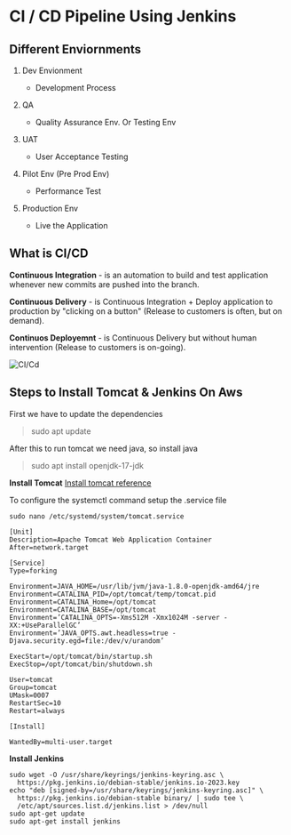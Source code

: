 # CI / CD Pipeline Using Jenkins
## Different Enviornments

1. Dev Envionment
   - Development Process  

2. QA
   - Quality Assurance Env. Or Testing Env

3. UAT
   - User Acceptance Testing   

4. Pilot Env (Pre Prod Env)
    - Performance Test     

5. Production Env
    - Live the Application     

## What is CI/CD

**Continuous Integration** - 
is an automation to build and test application whenever new commits are pushed into the branch.

**Continuous Delivery** -
is Continuous Integration + Deploy application to production by "clicking on a button" (Release to customers is often, but on demand).

**Continuos Deployemnt** - 
is Continuous Delivery but without human intervention (Release to customers is on-going).

![CI/Cd](https://i.sstatic.net/vEULO.png)

## Steps to Install Tomcat & Jenkins On Aws

First we have to update the dependencies
>sudo apt update

After this to run tomcat we need java, so install java
>sudo apt install openjdk-17-jdk

**Install Tomcat**
[Install tomcat reference](https://www.linkedin.com/pulse/how-install-configure-tomcat-9-ubuntu-voleti-lavanya-if5ge)

To configure the systemctl command setup the .service file
~~~
sudo nano /etc/systemd/system/tomcat.service

[Unit]
Description=Apache Tomcat Web Application Container
After=network.target

[Service]
Type=forking

Environment=JAVA_HOME=/usr/lib/jvm/java-1.8.0-openjdk-amd64/jre
Environment=CATALINA_PID=/opt/tomcat/temp/tomcat.pid
Environment=CATALINA_Home=/opt/tomcat
Environment=CATALINA_BASE=/opt/tomcat
Environment=’CATALINA_OPTS=-Xms512M -Xmx1024M -server -XX:+UseParallelGC’
Environment=’JAVA_OPTS.awt.headless=true -Djava.security.egd=file:/dev/v/urandom’

ExecStart=/opt/tomcat/bin/startup.sh
ExecStop=/opt/tomcat/bin/shutdown.sh

User=tomcat
Group=tomcat
UMask=0007
RestartSec=10
Restart=always

[Install]

WantedBy=multi-user.target
~~~

**Install Jenkins**
~~~
sudo wget -O /usr/share/keyrings/jenkins-keyring.asc \
  https://pkg.jenkins.io/debian-stable/jenkins.io-2023.key
echo "deb [signed-by=/usr/share/keyrings/jenkins-keyring.asc]" \
  https://pkg.jenkins.io/debian-stable binary/ | sudo tee \
  /etc/apt/sources.list.d/jenkins.list > /dev/null
sudo apt-get update
sudo apt-get install jenkins
~~~
